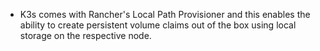 * K3s comes with Rancher's Local Path Provisioner and this enables the ability to create persistent volume claims out of the box using local storage on the respective node.